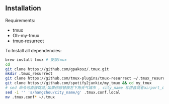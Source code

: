 ## Installation

Requirements:

- tmux 
- Oh-my-tmux
- tmux-resurrect 

To Install all dependencies:

```bash
brew install tmux # 安装tmux 
cd
git clone https://github.com/gpakosz/.tmux.git
mkdir .tmux_resurrect
git clone https://github.com/tmux-plugins/tmux-resurrect ~/.tmux_resurrect
git clone https://github.com/spotify2junkie/my_tmux && cd my_tmux
# sed 命令可直接跳过;如果你想替换左下角天气城市 , city_name 写拼音或者airport_code
sed -i '' 's/hangzhou/city_name/g' .tmux.conf.local 
mv .tmux.conf* ~/.tmux
```

